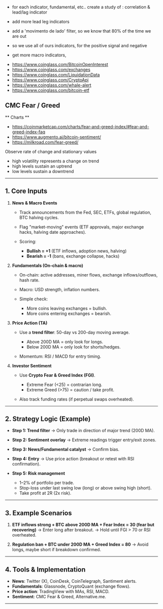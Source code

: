 - for each indicator, fundamental, etc.. create a study of : correlation & lead/lag indicator


- add more lead leg indicators
- add a 'movimento de lado' filter, so we know that 80% of the time we are out
- so we use all of ours indicators, for the positive signal and negative
- get more macro indicators,


* https://www.coinglass.com/BitcoinOpenInterest
* https://www.coinglass.com/exchanges
* https://www.coinglass.com/LiquidationData
* https://www.coinglass.com/CryptoApi
* https://www.coinglass.com/whale-alert
* https://www.coinglass.com/bitcoin-etf



## CMC Fear / Greed

** Charts **

* https://coinmarketcap.com/charts/fear-and-greed-index/#fear-and-greed-index-faq
* https://www.augmento.ai/bitcoin-sentiment/
* https://milkroad.com/fear-greed/

Observe rate of change and stationary values

* high volatility represents a change on trend
* high levels sustain an uptrend
* low levels sustain a downtrend




---

## 1. Core Inputs

1. **News & Macro Events**

   * Track announcements from the Fed, SEC, ETFs, global regulation, BTC halving cycles.
   * Flag "market-moving" events (ETF approvals, major exchange hacks, halving date approaches).
   * Scoring:

     * **Bullish = +1** (ETF inflows, adoption news, halving)
     * **Bearish = -1** (bans, exchange collapse, hacks)

2. **Fundamentals (On-chain & macro)**

   * On-chain: active addresses, miner flows, exchange inflows/outflows, hash rate.
   * Macro: USD strength, inflation numbers.
   * Simple check:

     * More coins leaving exchanges = bullish.
     * More coins entering exchanges = bearish.

3. **Price Action (TA)**

   * Use a **trend filter**: 50-day vs 200-day moving average.

     * Above 200D MA = only look for longs.
     * Below 200D MA = only look for shorts/hedges.
   * Momentum: RSI / MACD for entry timing.

4. **Investor Sentiment**

   * Use **Crypto Fear & Greed Index (FGI)**.

     * Extreme Fear (<25) = contrarian long.
     * Extreme Greed (>75) = caution / take profit.
   * Also track funding rates (if perpetual swaps overheated).

---

## 2. Strategy Logic (Example)

* **Step 1: Trend filter** → Only trade in direction of major trend (200D MA).
* **Step 2: Sentiment overlay** → Extreme readings trigger entry/exit zones.
* **Step 3: News/Fundamental catalyst** → Confirm bias.
* **Step 4: Entry** → Use price action (breakout or retest with RSI confirmation).
* **Step 5: Risk management**

  * 1–2% of portfolio per trade.
  * Stop-loss under last swing low (long) or above swing high (short).
  * Take profit at 2R (2x risk).

---

## 3. Example Scenarios

1. **ETF inflows strong + BTC above 200D MA + Fear Index = 30 (fear but recovering)**
   → Enter long after breakout.
   → Hold until FGI > 70 or RSI overheated.

2. **Regulation ban + BTC under 200D MA + Greed Index = 80**
   → Avoid longs, maybe short if breakdown confirmed.

---

## 4. Tools & Implementation

* **News**: Twitter (X), CoinDesk, CoinTelegraph, Santiment alerts.
* **Fundamentals**: Glassnode, CryptoQuant (exchange flows).
* **Price action**: TradingView with MAs, RSI, MACD.
* **Sentiment**: CMC Fear & Greed, Alternative.me.

---


